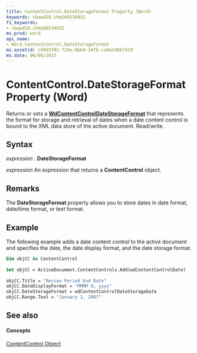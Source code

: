 ```yaml
---
title: ContentControl.DateStorageFormat Property (Word)
keywords: vbawd10.chm266534932
f1_keywords:
- vbawd10.chm266534932
ms.prod: word
api_name:
- Word.ContentControl.DateStorageFormat
ms.assetid: c69d3f01-725e-8b64-147b-ca8a146b7419
ms.date: 06/08/2017
---
```



# ContentControl.DateStorageFormat Property (Word)

Returns or sets a **[WdContentControlDateStorageFormat](wdcontentcontroldatestorageformat-enumeration-word.md)** that represents the format for storage and retrieval of dates when a date content control is bound to the XML data store of the active document. Read/write.


## Syntax

 _expression_ . **DateStorageFormat**

 _expression_ An expression that returns a **ContentControl** object.


## Remarks

The **DateStorageFormat** property allows you to store dates in date format, date/time format, or text format.


## Example

The following example adds a date content control to the active document and specifies the date, the date display format, and the date storage format.


```vb
Dim objCC As ContentControl 
 
Set objCC = ActiveDocument.ContentControls.Add(wdContentControlDate) 
 
objCC.Title = "Review Period End Date" 
objCC.DateDisplayFormat = "MMMM d, yyyy" 
objCC.DateStorageFormat = wdContentControlDateStorageDate 
objCC.Range.Text = "January 1, 2007"
```


## See also


#### Concepts


[ContentControl Object](contentcontrol-object-word.md)

